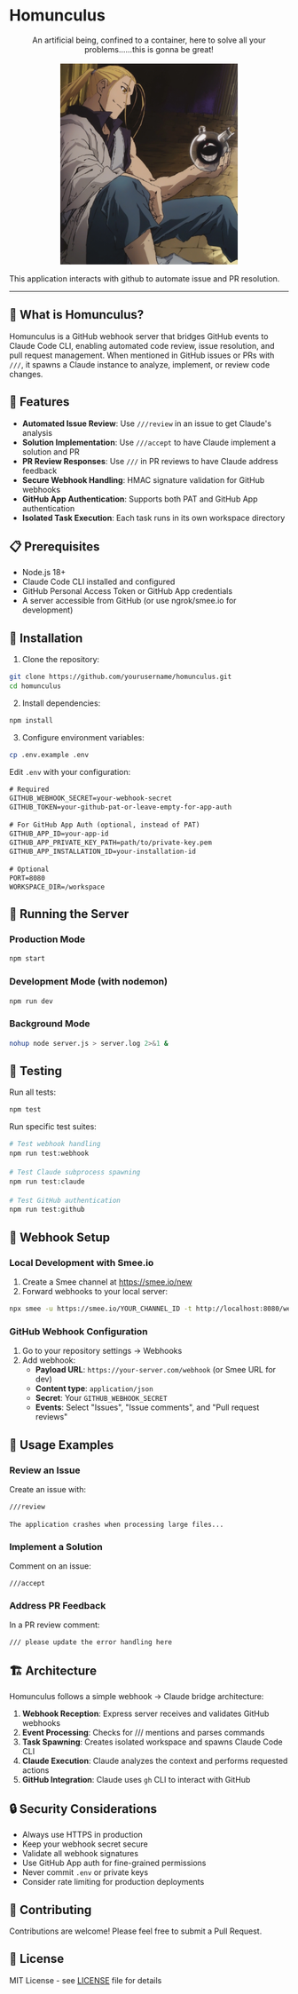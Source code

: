 # Homunculus


<p align="center">
    An artificial being, confined to a container, here to
    solve all your problems......this is gonna be great!
    <br><br>
    <img src="https://raw.githubusercontent.com/lucianHymer/homunculus/refs/heads/main/assets/homuncul.png" width="320px" alt="Homunculus">
</p>

This application interacts with github to automate issue and PR resolution.

---

## 🤖 What is Homunculus?

Homunculus is a GitHub webhook server that bridges GitHub events to Claude Code CLI,
enabling automated code review, issue resolution, and pull request management. When
mentioned in GitHub issues or PRs with `///`, it spawns a Claude instance to analyze,
implement, or review code changes.

## 🚀 Features

- **Automated Issue Review**: Use `///review` in an issue to get Claude's analysis
- **Solution Implementation**: Use `///accept` to have Claude implement a solution and PR
- **PR Review Responses**: Use `///` in PR reviews to have Claude address feedback
- **Secure Webhook Handling**: HMAC signature validation for GitHub webhooks
- **GitHub App Authentication**: Supports both PAT and GitHub App authentication
- **Isolated Task Execution**: Each task runs in its own workspace directory

## 📋 Prerequisites

- Node.js 18+ 
- Claude Code CLI installed and configured
- GitHub Personal Access Token or GitHub App credentials
- A server accessible from GitHub (or use ngrok/smee.io for development)

## 🔧 Installation

1. Clone the repository:
```bash
git clone https://github.com/yourusername/homunculus.git
cd homunculus
```

2. Install dependencies:
```bash
npm install
```

3. Configure environment variables:
```bash
cp .env.example .env
```

Edit `.env` with your configuration:
```env
# Required
GITHUB_WEBHOOK_SECRET=your-webhook-secret
GITHUB_TOKEN=your-github-pat-or-leave-empty-for-app-auth

# For GitHub App Auth (optional, instead of PAT)
GITHUB_APP_ID=your-app-id
GITHUB_APP_PRIVATE_KEY_PATH=path/to/private-key.pem
GITHUB_APP_INSTALLATION_ID=your-installation-id

# Optional
PORT=8080
WORKSPACE_DIR=/workspace
```

## 🏃 Running the Server

### Production Mode
```bash
npm start
```

### Development Mode (with nodemon)
```bash
npm run dev
```

### Background Mode
```bash
nohup node server.js > server.log 2>&1 &
```

## 🧪 Testing

Run all tests:
```bash
npm test
```

Run specific test suites:
```bash
# Test webhook handling
npm run test:webhook

# Test Claude subprocess spawning
npm run test:claude

# Test GitHub authentication
npm run test:github
```

## 🔗 Webhook Setup

### Local Development with Smee.io

1. Create a Smee channel at https://smee.io/new
2. Forward webhooks to your local server:
```bash
npx smee -u https://smee.io/YOUR_CHANNEL_ID -t http://localhost:8080/webhook
```

### GitHub Webhook Configuration

1. Go to your repository settings → Webhooks
2. Add webhook:
   - **Payload URL**: `https://your-server.com/webhook` (or Smee URL for dev)
   - **Content type**: `application/json`
   - **Secret**: Your `GITHUB_WEBHOOK_SECRET`
   - **Events**: Select "Issues", "Issue comments", and "Pull request reviews"

## 📝 Usage Examples

### Review an Issue
Create an issue with:
```
///review

The application crashes when processing large files...
```

### Implement a Solution
Comment on an issue:
```
///accept
```

### Address PR Feedback
In a PR review comment:
```
/// please update the error handling here
```

## 🏗️ Architecture

Homunculus follows a simple webhook → Claude bridge architecture:

1. **Webhook Reception**: Express server receives and validates GitHub webhooks
2. **Event Processing**: Checks for /// mentions and parses commands
3. **Task Spawning**: Creates isolated workspace and spawns Claude Code CLI
4. **Claude Execution**: Claude analyzes the context and performs requested actions
5. **GitHub Integration**: Claude uses `gh` CLI to interact with GitHub

## 🔒 Security Considerations

- Always use HTTPS in production
- Keep your webhook secret secure
- Validate all webhook signatures
- Use GitHub App auth for fine-grained permissions
- Never commit `.env` or private keys
- Consider rate limiting for production deployments

## 🤝 Contributing

Contributions are welcome! Please feel free to submit a Pull Request.

## 📄 License

MIT License - see [LICENSE](LICENSE) file for details
